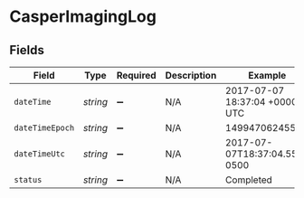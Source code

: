 # CasperImagingLog


## Fields

| Field                         | Type                          | Required                      | Description                   | Example                       |
| ----------------------------- | ----------------------------- | ----------------------------- | ----------------------------- | ----------------------------- |
| `dateTime`                    | *string*                      | :heavy_minus_sign:            | N/A                           | 2017-07-07 18:37:04 +0000 UTC |
| `dateTimeEpoch`               | *string*                      | :heavy_minus_sign:            | N/A                           | 1499470624555                 |
| `dateTimeUtc`                 | *string*                      | :heavy_minus_sign:            | N/A                           | 2017-07-07T18:37:04.555-0500  |
| `status`                      | *string*                      | :heavy_minus_sign:            | N/A                           | Completed                     |